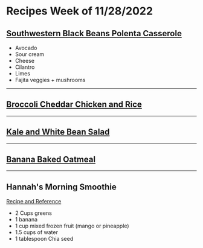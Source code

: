 # Recipes Week of 11/28/2022

## [Southwestern Black Beans Polenta Casserole](https://www.cottercrunch.com/southwest-black-beans-polenta-casserole/print/42849/)

- Avocado
- Sour cream
- Cheese
- Cilantro
- Limes
- Fajita veggies + mushrooms

---

## [Broccoli Cheddar Chicken and Rice](./BroccoliCheddarChickenAndRice.md)

---

## [Kale and White Bean Salad](./KaleAndWhiteBeanSalad.md)

---

## [Banana Baked Oatmeal](./bananabakedoatmeal.md)

---

## Hannah's Morning Smoothie

[Recipe and Reference](https://joyfoodsunshine.com/green-smoothie/)

- 2 Cups greens
- 1 banana
- 1 cup mixed frozen fruit (mango or pineapple)
- 1.5 cups of water
- 1 tablespoon Chia seed